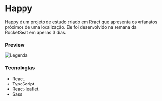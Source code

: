 # Happy
Happy é um projeto de estudo criado em React que apresenta os orfanatos próximos de uma localização. Ele foi desenvolvido na semana da RocketSeat em apenas 3 dias.

### Preview
![Legenda](https://raw.githubusercontent.com/Lipeall/react-map/main/doc/GIF%2012-28-2020%208-48-11%20PM.gif)

### Tecnologias

* React.
* TypeScript.
* React-leaflet.
* Sass


